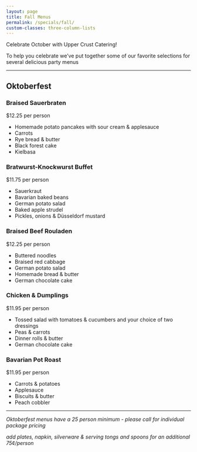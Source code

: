```yaml
---
layout: page
title: Fall Menus
permalink: /specials/fall/
custom-classes: three-column-lists
---
```


Celebrate October with Upper Crust Catering!

To help you celebrate we’ve put together some of our favorite selections for
several delicious party menus

***

## Oktoberfest

### Braised Sauerbraten

$12.25 per person

- Homemade potato pancakes with sour cream & applesauce
- Carrots
- Rye bread & butter
- Black forest cake
- Kielbasa

### Bratwurst-Knockwurst Buffet

$11.75 per person

- Sauerkraut
- Bavarian baked beans
- German potato salad
- Baked apple strudel
- Pickles, onions & Düsseldorf mustard

### Braised Beef Rouladen

$12.25 per person

- Buttered noodles
- Braised red cabbage
- German potato salad
- Homemade bread & butter
- German chocolate cake

### Chicken & Dumplings

$11.95 per person

- Tossed salad with tomatoes & cucumbers and your choice of two dressings
- Peas & carrots
- Dinner rolls & butter
- German chocolate cake

### Bavarian Pot Roast

$11.95 per person

- Carrots & potatoes
- Applesauce
- Biscuits & butter
- Peach cobbler

* * *

*Oktoberfest menus have a 25 person minimum - please call for individual
package pricing*

*add plates, napkin, silverware & serving tongs and spoons for an additional
75¢/person*
